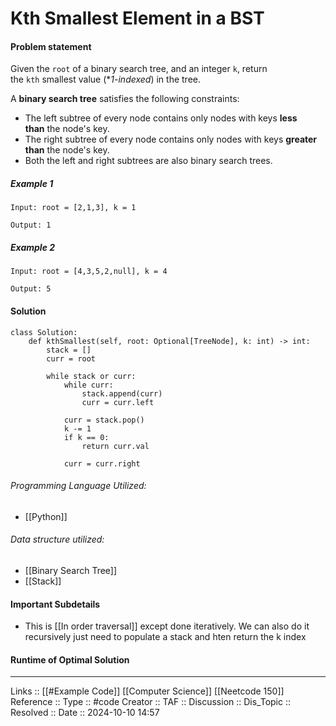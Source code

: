 # Kth Smallest Element in a BST

#### Problem statement

Given the `root` of a binary search tree, and an integer `k`, return the `kth` smallest value (**1-indexed*) in the tree.

A **binary search tree** satisfies the following constraints:

- The left subtree of every node contains only nodes with keys **less than** the node's key.
- The right subtree of every node contains only nodes with keys **greater than** the node's key.
- Both the left and right subtrees are also binary search trees.

##### Example 1
```
Input: root = [2,1,3], k = 1

Output: 1
```
##### Example 2
```
Input: root = [4,3,5,2,null], k = 4

Output: 5
```
#### Solution
```
class Solution:
    def kthSmallest(self, root: Optional[TreeNode], k: int) -> int:
        stack = []
        curr = root

        while stack or curr:
            while curr:
                stack.append(curr)
                curr = curr.left

            curr = stack.pop()
            k -= 1
            if k == 0:
                return curr.val

            curr = curr.right
```

###### Programming Language Utilized:

- [[Python]]
###### Data structure utilized:

- [[Binary Search Tree]]
- [[Stack]]
#### Important Subdetails

- This is [[In order traversal]] except done iteratively. We can also do it recursively just need to populate a stack and hten return the k index

#### Runtime of Optimal Solution
---
Links :: [[#Example Code]] [[Computer Science]] [[Neetcode 150]]
Reference ::
Type :: #code
Creator ::
TAF ::
Discussion ::
Dis_Topic :: 
Resolved ::
Date :: 2024-10-10 14:57
